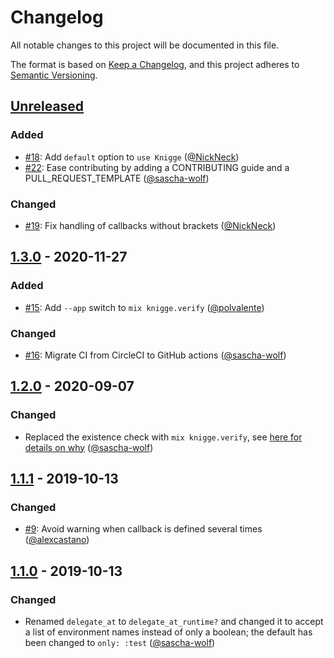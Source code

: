 # Changelog

All notable changes to this project will be documented in this file.

The format is based on [Keep a Changelog](https://keepachangelog.com/en/1.0.0/),
and this project adheres to [Semantic Versioning](https://semver.org/spec/v2.0.0.html).

## [Unreleased]

### Added

- [#18](https://github.com/sascha-wolf/knigge/pull/18): Add `default` option to `use Knigge` ([@NickNeck][])
- [#22](https://github.com/sascha-wolf/knigge/pull/22): Ease contributing by adding a CONTRIBUTING guide and a PULL_REQUEST_TEMPLATE ([@sascha-wolf])

### Changed

- [#19](https://github.com/sascha-wolf/knigge/pull/19): Fix handling of callbacks without brackets ([@NickNeck])

## [1.3.0] - 2020-11-27

### Added

- [#15](https://github.com/sascha-wolf/knigge/pull/15): Add `--app` switch to `mix knigge.verify` ([@polvalente])

### Changed

- [#16](https://github.com/sascha-wolf/knigge/pull/16): Migrate CI from CircleCI to GitHub actions ([@sascha-wolf])


## [1.2.0] - 2020-09-07

### Changed

- Replaced the existence check with `mix knigge.verify`, see [here for details on why](https://hexdocs.pm/knigge/the-existence-check.html) ([@sascha-wolf])

## [1.1.1] - 2019-10-13

### Changed

- [#9](https://github.com/sascha-wolf/knigge/pull/9): Avoid warning when callback is defined several times ([@alexcastano])

## [1.1.0] - 2019-10-13

### Changed

- Renamed `delegate_at` to `delegate_at_runtime?` and changed it to accept a list of environment names instead of only a boolean;
  the default has been changed to `only: :test` ([@sascha-wolf])

[Unreleased]: https://github.com/sascha-wolf/knigge/compare/v1.3.0...main
[1.3.0]: https://github.com/sascha-wolf/knigge/compare/v1.2.0...v1.3.0
[1.2.0]: https://github.com/sascha-wolf/knigge/compare/v1.1.1...v1.2.0
[1.1.1]: https://github.com/sascha-wolf/knigge/compare/v1.1.0...v1.1.1
[1.1.0]: https://github.com/sascha-wolf/knigge/compare/v1.0.4...v1.1.0

[@alexcastano]: https://github.com/alexcastano
[@NickNeck]: https://github.com/NickNeck
[@polvalente]: https://github.com/polvalente
[@sascha-wolf]: https://github.com/sascha-wolf
